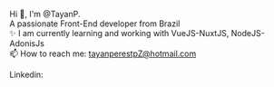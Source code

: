 Hi 👋, I'm @TayanP.
<br>
A passionate Front-End developer from Brazil
<br>
✨ I am currently learning and working with VueJS-NuxtJS, NodeJS-AdonisJs
<br>
 📫 How to reach me: tayanperestpZ@hotmail.com

Linkedin: 
